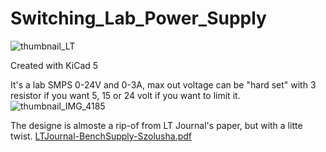 # Switching_Lab_Power_Supply

![thumbnail_LT](https://github.com/Melkutt/Switching_Lab_Power_Supply/assets/50807637/e238cbda-3482-45fd-a467-386931349b6c)

Created with KiCad 5

It's a lab SMPS 0-24V and 0-3A, max out voltage can be "hard set" with 3 resistor if you want 5, 15 or 24 volt if you want to limit it.
![thumbnail_IMG_4185](https://github.com/Melkutt/Switching_Lab_Power_Supply/assets/50807637/fa01e24b-3fcf-41fc-b274-e4a4bf9b2f5f)


The designe is almoste a rip-of from LT Journal's paper, but with a litte twist.
[LTJournal-BenchSupply-Szolusha.pdf](https://github.com/Melkutt/Switching_Lab_Power_Supply/files/12388137/LTJournal-BenchSupply-Szolusha.pdf)
